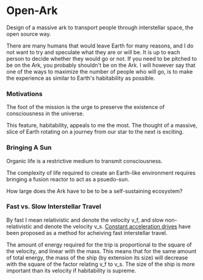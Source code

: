 # Open-Ark
Design of a massive ark to transport people through interstellar
space, the open source way.


There are many humans that would leave Earth for many reasons, and I do not want
to try and speculate what they are or will be. It is up to each person to decide
whether they would go or not. If you need to be pitched to be on the Ark, you
probably shouldn't be on the Ark. I will however say that one of the ways to
maximize the number of people who will go, is to make the experience as similar
to Earth's habitability as possible.

### Motivations
The foot of the mission is the urge to preserve the existence of consciousness
in the universe.

This feature, habitability, appeals to me the most. The thought of a massive,
slice of Earth rotating on a journey from our star to the next is exciting.

### Bringing A Sun
Organic life is a restrictive medium to transmit consciousness.

The complexity of life required to create an Earth-like environment requires
bringing a fusion reactor to act as a psuedo-sun.

How large does the Ark have to be to be a self-sustaining ecosystem?

### Fast vs. Slow Interstellar Travel
By fast I mean relativistic and denote the velocity v_f, and slow
non-relativistic and denote the velocity v_s.
[Constant acceleration drives](https://en.wikipedia.org/wiki/Space_travel_using_constant_acceleration)
have been proposed as a method for acheiving fast interstellar travel.

The amount of energy required for the trip is proportional to the square of the
velocity, and linear with the mass. This means that for the same amount of
total energy, the mass of the ship (by extension its size) will decrease with
the square of the factor relating v_f to v_s.  The size of the ship is more
important than its velocity if habitability is supreme.
